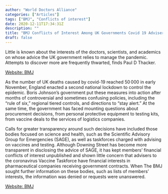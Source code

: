 ```yaml
---
author: "World Doctors Alliance"
categories: ["Articles"]
tags: ["BMJ", "Conflicts of interest"]
date: 2020-12-11T17:34:31Z
description: ""
title: "BMJ Conflicts of Interest Among UK Governments Covid 19 Advisers"
draft: false
---
```


Little is known about the interests of the doctors, scientists, and academics on whose advice the UK government relies to manage the pandemic. Attempts to discover more are frequently thwarted, finds Paul D Thacker.  

[Website: BMJ](https://www.bmj.com/content/371/bmj.m4716)

As the number of UK deaths caused by covid-19 reached 50 000 in early November, England enacted a second national lockdown to control the epidemic. Boris Johnson’s government put these measures into action after months of controversial and sometimes confusing policies, including the “rule of six,” regional tiered controls, and directions to “stay alert.” At the same time, the government has faced mounting questions about procurement decisions, from personal protective equipment to testing kits, from vaccine deals to the services of logistics companies.  

Calls for greater transparency around such decisions have included those bodies focused on science and health, such as the Scientific Advisory Group for Emergencies (SAGE), as well as taskforces charged with advising on vaccines and testing. Although Downing Street has become more transparent in disclosing the advice of SAGE, it has kept members’ financial conflicts of interest unpublished and shown little concern that advisers to the coronavirus Vaccine Taskforce have financial interests in pharmaceutical companies receiving government contracts. When The BMJ sought further information on these bodies, such as lists of members’ interests, the information was denied or requests were unanswered.  

[Website: BMJ](https://www.bmj.com/content/371/bmj.m4716)



